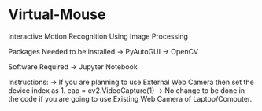 # Virtual-Mouse
Interactive Motion Recognition Using Image Processing

Packages Needed to be installed 
-> PyAutoGUI
-> OpenCV

Software Required 
-> Jupyter Notebook

Instructions:
-> If you are planning to use External Web Camera then set the device index as 1.
cap = cv2.VideoCapture(1)
-> No change to be done in the code if you are going to use Existing Web Camera of Laptop/Computer.
